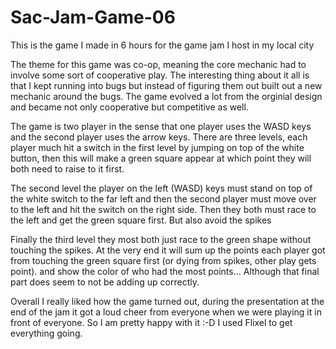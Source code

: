 Sac-Jam-Game-06
===============

This is the game I made in 6 hours for the game jam I host in my local city


The theme for this game was co-op, meaning the core mechanic had to involve some sort of cooperative play.
The interesting thing about it all is that I kept running into bugs but instead of figuring them out built out a new
mechanic around the bugs. The game evolved a lot from the orginial design and became not only cooperative but 
competitive as well.

The game is two player in the sense that one player uses the WASD keys and the second player uses the arrow keys. 
There are three levels, each player much hit a switch in the first level by jumping on top of the white button, then
this will make a green square appear at which point they will both need to raise to it first.

The second level the player on the left (WASD) keys must stand on top of the white switch to the far left and then the 
second player must move over to the left and hit the switch on the right side. Then they both must race to the left and
get the green square first. But also avoid the spikes

Finally the third level they most both just race to the green shape without touching the spikes. At the very end it will
sum up the points each player got from touching the green square first (or dying from spikes, other play gets point).
and show the color of who had the most points... Although that final part does seem to not be adding up correctly.

Overall I really liked how the game turned out, during the presentation at the end of the jam it got a loud cheer from
everyone when we were playing it in front of everyone. So I am pretty happy with it :-D I used Flixel to get everything
going. 